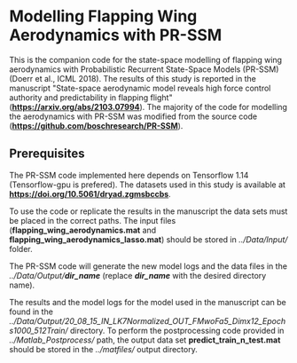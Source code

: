 # Modelling Flapping Wing Aerodynamics with PR-SSM
This is the companion code for the state-space modelling of flapping wing aerodynamics with Probabilistic Recurrent State-Space Models (PR-SSM) (Doerr et al., ICML 2018). The results of this study is reported in the manuscript "State-space aerodynamic model reveals high force control authority and predictability in flapping flight" (**https://arxiv.org/abs/2103.07994**). The majority of the code for modelling the aerodynamics with PR-SSM was modified from the source code (**https://github.com/boschresearch/PR-SSM**).

## Prerequisites
The PR-SSM code implemented here depends on Tensorflow 1.14 (Tensorflow-gpu is prefered). The datasets used in this study is available at **https://doi.org/10.5061/dryad.zgmsbccbs**.

To use the code or replicate the results in the manuscript the data sets must be placed in the correct paths. The input files (**flapping_wing_aerodynamics.mat** and **flapping_wing_aerodynamics_lasso.mat**) should be stored in *../Data/Input/* folder. 

The PR-SSM code will generate the new model logs and the data files in the *../Data/Output/**dir_name*** (replace ***dir_name*** with the desired directory name).

The results and the model logs for the model used in the manuscript can be found in the *../Data/Output/20_08_15_IN_LK7Normalized_OUT_FMwoFa5_Dimx12_Epochs1000_512Train/* directory. To perform the postprocessing code provided in *../Matlab_Postprocess/* path, the output data set **predict_train_n_test.mat** should be stored in the *../matfiles/* output directory.

